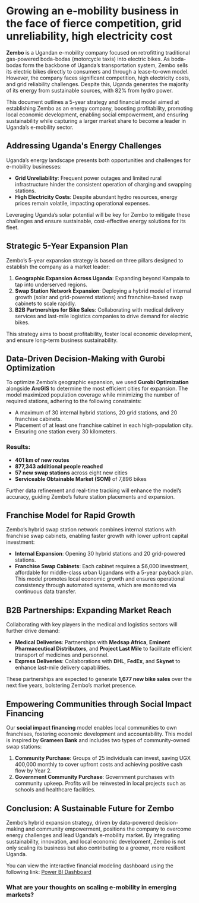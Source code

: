 # Growing an e-mobility business in the face of fierce competition, grid unreliability, high electricity cost

**Zembo** is a Ugandan e-mobility company focused on retrofitting traditional gas-powered boda-bodas (motorcycle taxis) into electric bikes. As boda-bodas form the backbone of Uganda’s transportation system, Zembo sells its electric bikes directly to consumers and through a lease-to-own model. However, the company faces significant competition, high electricity costs, and grid reliability challenges. Despite this, Uganda generates the majority of its energy from sustainable sources, with 82% from hydro power.

This document outlines a 5-year strategy and financial model aimed at establishing Zembo as an energy company, boosting profitability, promoting local economic development, enabling social empowerment, and ensuring sustainability while capturing a larger market share to become a leader in Uganda’s e-mobility sector.

## Addressing Uganda's Energy Challenges

Uganda’s energy landscape presents both opportunities and challenges for e-mobility businesses:

- **Grid Unreliability**: Frequent power outages and limited rural infrastructure hinder the consistent operation of charging and swapping stations.
- **High Electricity Costs**: Despite abundant hydro resources, energy prices remain volatile, impacting operational expenses.

Leveraging Uganda’s solar potential will be key for Zembo to mitigate these challenges and ensure sustainable, cost-effective energy solutions for its fleet.

## Strategic 5-Year Expansion Plan

Zembo’s 5-year expansion strategy is based on three pillars designed to establish the company as a market leader:

1. **Geographic Expansion Across Uganda**: Expanding beyond Kampala to tap into underserved regions.
2. **Swap Station Network Expansion**: Deploying a hybrid model of internal growth (solar and grid-powered stations) and franchise-based swap cabinets to scale rapidly.
3. **B2B Partnerships for Bike Sales**: Collaborating with medical delivery services and last-mile logistics companies to drive demand for electric bikes.

This strategy aims to boost profitability, foster local economic development, and ensure long-term business sustainability.

## Data-Driven Decision-Making with Gurobi Optimization

To optimize Zembo’s geographic expansion, we used **Gurobi Optimization** alongside **ArcGIS** to determine the most efficient cities for expansion. The model maximized population coverage while minimizing the number of required stations, adhering to the following constraints:

- A maximum of 30 internal hybrid stations, 20 grid stations, and 20 franchise cabinets.
- Placement of at least one franchise cabinet in each high-population city.
- Ensuring one station every 30 kilometers.

### Results:

- **401 km of new routes**
- **877,343 additional people reached**
- **57 new swap stations** across eight new cities
- **Serviceable Obtainable Market (SOM)** of 7,896 bikes

Further data refinement and real-time tracking will enhance the model’s accuracy, guiding Zembo’s future station placements and expansion.

## Franchise Model for Rapid Growth

Zembo’s hybrid swap station network combines internal stations with franchise swap cabinets, enabling faster growth with lower upfront capital investment:

- **Internal Expansion**: Opening 30 hybrid stations and 20 grid-powered stations.
- **Franchise Swap Cabinets**: Each cabinet requires a $6,000 investment, affordable for middle-class urban Ugandans with a 5-year payback plan. This model promotes local economic growth and ensures operational consistency through automated systems, which are monitored via continuous data transfer.

## B2B Partnerships: Expanding Market Reach

Collaborating with key players in the medical and logistics sectors will further drive demand:

- **Medical Deliveries**: Partnerships with **Medsap Africa**, **Eminent Pharmaceutical Distributors**, and **Project Last Mile** to facilitate efficient transport of medicines and personnel.
- **Express Deliveries**: Collaborations with **DHL**, **FedEx**, and **Skynet** to enhance last-mile delivery capabilities.

These partnerships are expected to generate **1,677 new bike sales** over the next five years, bolstering Zembo’s market presence.

## Empowering Communities through Social Impact Financing

Our **social impact financing** model enables local communities to own franchises, fostering economic development and accountability. This model is inspired by **Grameen Bank** and includes two types of community-owned swap stations:

1. **Community Purchase**: Groups of 25 individuals can invest, saving UGX 400,000 monthly to cover upfront costs and achieving positive cash flow by Year 2.
2. **Government Community Purchase**: Government purchases with community upkeep. Profits will be reinvested in local projects such as schools and healthcare facilities.

## Conclusion: A Sustainable Future for Zembo

Zembo’s hybrid expansion strategy, driven by data-powered decision-making and community empowerment, positions the company to overcome energy challenges and lead Uganda’s e-mobility market. By integrating sustainability, innovation, and local economic development, Zembo is not only scaling its business but also contributing to a greener, more resilient Uganda.

You can view the interactive financial modeling dashboard using the following link:
[Power BI Dashboard](https://app.powerbi.com/view?r=eyJrIjoiZDk0ZDQ4ZDQtYjdmMi00ZDNjLWFkODktNjA4MTJlNDI2MWE4IiwidCI6ImNkMzE5NjcxLTUyZTctNGE2OC1hZmE5LWZjZjhmODlmMDllYSIsImMiOjN9)


### What are your thoughts on scaling e-mobility in emerging markets?
